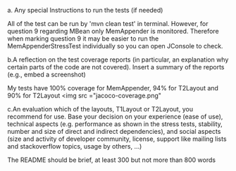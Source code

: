 a. Any special Instructions to run the tests (if needed)

All of the test can be run by 'mvn clean test' in terminal. However, for question 9 regarding MBean only MemAppender is monitored.
Therefore when marking question 9 it may be easier to run the MemAppenderStressTest individually so you can open JConsole to check.


b.A reflection on the test coverage reports (in particular, an explanation why certain parts of the code are not covered).
Insert a summary of the reports (e.g., embed a screenshot)

My tests have 100% coverage for MemAppender, 94% for T2Layout and 90% for T2Layout
<img src ="jacoco-coverage.png"

c.An evaluation which of the layouts, T1Layout or T2Layout, you recommend for use. Base your decision on your experience (ease of use),
technical aspects (e.g. performance as shown in the stress tests, stability, number and size of direct and indirect dependencies), 
and social aspects (size and activity of developer community, license, support like mailing lists and stackoverflow topics, usage by others, …) 



The README should be brief, at least 300 but not more than 800 words
